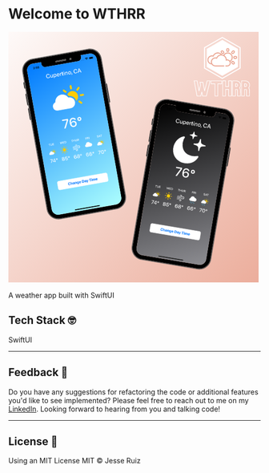 # Welcome to WTHRR

![WTHRR Image](https://github.com/jesseleeruiz/WTHRR/blob/main/WTHRR-LD.png)

A weather app built with SwiftUI

## Tech Stack 🤓
SwiftUI

___
## Feedback 🤝
Do you have any suggestions for refactoring the code or additional features you'd like to see implemented? Please feel free to reach out to me on my [LinkedIn](https://www.linkedin.com/in/jesse-lee-ruiz/). Looking forward to hearing from you and talking code!

___
## License 📜
Using an MIT License MIT © Jesse Ruiz
